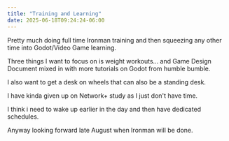 ```yaml
---
title: "Training and Learning"
date: 2025-06-18T09:24:24-06:00
---
```


Pretty much doing full time Ironman training and then squeezing any other time into Godot/Video Game learning. 

Three things I want to focus on is weight workouts... and Game Design Document mixed in with more tutorials on Godot from humble bumble. 

I also want to get a desk on wheels that can also be a standing desk. 

I have kinda given up on Network+ study as I just don't have time.

I think i need to wake up earlier in the day and then have dedicated schedules. 

Anyway looking forward late August when Ironman will be done. 

